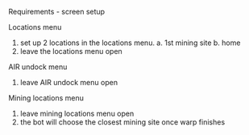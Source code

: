 

Requirements - screen setup

Locations menu
1. set up 2 locations in the locations menu.
    a. 1st mining site
    b. home
2. leave the locations menu open

AIR undock menu
1. leave AIR undock menu open

Mining locations menu
1. leave mining locations menu open
2. the bot will choose the closest mining site once warp finishes

